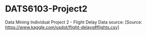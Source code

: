 # DATS6103-Project2
Data Mining Individual Project 2 - Flight Delay
Data source: [Source: https://www.kaggle.com/usdot/flight-delays#flights.csv]
